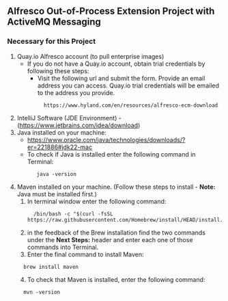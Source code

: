 ## Alfresco Out-of-Process Extension Project with ActiveMQ Messaging

### Necessary for this Project
1. Quay.io Alfresco account (to pull enterprise images)
   * If you do not have a Quay.io account, obtain trial credentials by following these steps:
     * Visit the following url and submit the form. Provide an email address you can access. Quay.io trial credentials will be emailed to the address you provide.
         ```
           https://www.hyland.com/en/resources/alfresco-ecm-download
         ```
3. IntelliJ Software (JDE Environment) - (https://www.jetbrains.com/idea/download)
4. Java installed on your machine: 
   * https://www.oracle.com/java/technologies/downloads/?er=221886#jdk22-mac
   * To check if Java is installed enter the following command in Terminal:
     ```
        java -version
     ```
5. Maven installed on your machine. (Follow these steps to install - **Note:** Java must be installed first.)
    1. In terminal window enter the following command:
        ```
          /bin/bash -c "$(curl -fsSL https://raw.githubusercontent.com/Homebrew/install/HEAD/install.sh)"
        ```
    2. in the feedback of the Brew installation find the two commands under the **Next Steps:** header and enter each one of those commands into Terminal.
    3. Enter the final command to install Maven:
    ```
      brew install maven
    ```
    4. To check that Maven is installed, enter the following command:
    ```
      mvn -version
    ```
